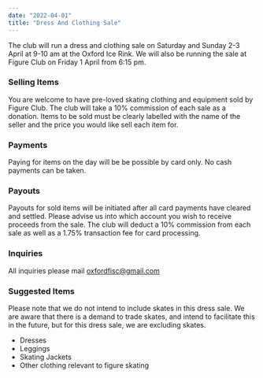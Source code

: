 ```yaml
---
date: "2022-04-01"
title: "Dress And Clothing Sale"
---
```


The club will run a dress and clothing sale on Saturday and Sunday 2-3 April at 9-10 am at the Oxford Ice Rink. We will also be running the sale at Figure Club on Friday 1 April from 6:15 pm.

### Selling Items

You are welcome to have pre-loved skating clothing and equipment sold by Figure Club. The club will take a 10% commission of each sale as a donation. Items to be sold must be clearly labelled with the name of the seller and the price you would like sell each item for.

### Payments

Paying for items on the day will be be possible by card only. No cash payments can be taken.

### Payouts

Payouts for sold items will be initiated after all card payments have cleared and settled. Please advise us into which account you wish to receive proceeds from the sale. The club will deduct a 10% commission from each sale as well as a 1.75% transaction fee for card processing.

### Inquiries

All inquiries please mail oxfordfisc@gmail.com

### Suggested Items

Please note that we do not intend to include skates in this dress sale. We are aware that there is a demand to trade skates, and intend to facilitate this in the future, but for this dress sale, we are excluding skates.

* Dresses
* Leggings
* Skating Jackets
* Other clothing relevant to figure skating
